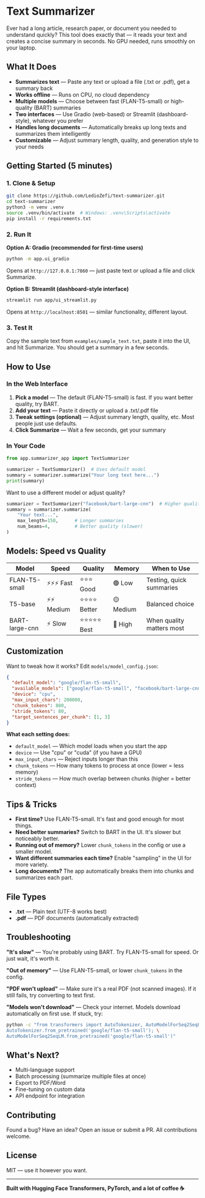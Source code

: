 # Text Summarizer

Ever had a long article, research paper, or document you needed to understand quickly? This tool does exactly that — it reads your text and creates a concise summary in seconds. No GPU needed, runs smoothly on your laptop.

## What It Does

- **Summarizes text** — Paste any text or upload a file (.txt or .pdf), get a summary back
- **Works offline** — Runs on CPU, no cloud dependency
- **Multiple models** — Choose between fast (FLAN-T5-small) or high-quality (BART) summaries
- **Two interfaces** — Use Gradio (web-based) or Streamlit (dashboard-style), whatever you prefer
- **Handles long documents** — Automatically breaks up long texts and summarizes them intelligently
- **Customizable** — Adjust summary length, quality, and generation style to your needs

## Getting Started (5 minutes)

### 1. Clone & Setup

```bash
git clone https://github.com/LedioZefi/text-summarizer.git
cd text-summarizer
python3 -m venv .venv
source .venv/bin/activate  # Windows: .venv\Scripts\activate
pip install -r requirements.txt
```

### 2. Run It

**Option A: Gradio (recommended for first-time users)**
```bash
python -m app.ui_gradio
```
Opens at `http://127.0.0.1:7860` — just paste text or upload a file and click Summarize.

**Option B: Streamlit (dashboard-style interface)**
```bash
streamlit run app/ui_streamlit.py
```
Opens at `http://localhost:8501` — similar functionality, different layout.

### 3. Test It

Copy the sample text from `examples/sample_text.txt`, paste it into the UI, and hit Summarize. You should get a summary in a few seconds.

## How to Use

### In the Web Interface

1. **Pick a model** — The default (FLAN-T5-small) is fast. If you want better quality, try BART.
2. **Add your text** — Paste it directly or upload a .txt/.pdf file
3. **Tweak settings (optional)** — Adjust summary length, quality, etc. Most people just use defaults.
4. **Click Summarize** — Wait a few seconds, get your summary

### In Your Code

```python
from app.summarizer_app import TextSummarizer

summarizer = TextSummarizer()  # Uses default model
summary = summarizer.summarize("Your long text here...")
print(summary)
```

Want to use a different model or adjust quality?

```python
summarizer = TextSummarizer("facebook/bart-large-cnn")  # Higher quality
summary = summarizer.summarize(
    "Your text...",
    max_length=150,      # Longer summaries
    num_beams=4,         # Better quality (slower)
)
```

## Models: Speed vs Quality

| Model | Speed | Quality | Memory | When to Use |
|-------|-------|---------|--------|------------|
| FLAN-T5-small | ⚡⚡⚡ Fast | ⭐⭐⭐ Good | 🟢 Low | Testing, quick summaries |
| T5-base | ⚡⚡ Medium | ⭐⭐⭐⭐ Better | 🟡 Medium | Balanced choice |
| BART-large-cnn | ⚡ Slow | ⭐⭐⭐⭐⭐ Best | 🔴 High | When quality matters most |

## Customization

Want to tweak how it works? Edit `models/model_config.json`:

```json
{
  "default_model": "google/flan-t5-small",
  "available_models": ["google/flan-t5-small", "facebook/bart-large-cnn", "google-t5/t5-base"],
  "device": "cpu",
  "max_input_chars": 200000,
  "chunk_tokens": 880,
  "stride_tokens": 80,
  "target_sentences_per_chunk": [1, 3]
}
```

**What each setting does:**
- `default_model` — Which model loads when you start the app
- `device` — Use "cpu" or "cuda" (if you have a GPU)
- `max_input_chars` — Reject inputs longer than this
- `chunk_tokens` — How many tokens to process at once (lower = less memory)
- `stride_tokens` — How much overlap between chunks (higher = better context)

## Tips & Tricks

- **First time?** Use FLAN-T5-small. It's fast and good enough for most things.
- **Need better summaries?** Switch to BART in the UI. It's slower but noticeably better.
- **Running out of memory?** Lower `chunk_tokens` in the config or use a smaller model.
- **Want different summaries each time?** Enable "sampling" in the UI for more variety.
- **Long documents?** The app automatically breaks them into chunks and summarizes each part.

## File Types

- **.txt** — Plain text (UTF-8 works best)
- **.pdf** — PDF documents (automatically extracted)

## Troubleshooting

**"It's slow"** — You're probably using BART. Try FLAN-T5-small for speed. Or just wait, it's worth it.

**"Out of memory"** — Use FLAN-T5-small, or lower `chunk_tokens` in the config.

**"PDF won't upload"** — Make sure it's a real PDF (not scanned images). If it still fails, try converting to text first.

**"Models won't download"** — Check your internet. Models download automatically on first use. If stuck, try:
```bash
python -c "from transformers import AutoTokenizer, AutoModelForSeq2SeqLM; \
AutoTokenizer.from_pretrained('google/flan-t5-small'); \
AutoModelForSeq2SeqLM.from_pretrained('google/flan-t5-small')"
```

## What's Next?

- Multi-language support
- Batch processing (summarize multiple files at once)
- Export to PDF/Word
- Fine-tuning on custom data
- API endpoint for integration

## Contributing

Found a bug? Have an idea? Open an issue or submit a PR. All contributions welcome.

## License

MIT — use it however you want.

---

**Built with Hugging Face Transformers, PyTorch, and a lot of coffee ☕**

